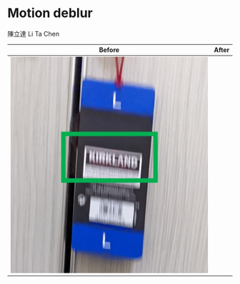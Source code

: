 # Motion deblur

陳立達 Li Ta Chen

| Before      |After        |
|    :----:   |    :----:   |
|![](Images/1_Before.jpg)||![](Images/1_After.jpg)|


